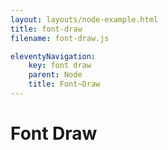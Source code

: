 ```yaml
---
layout: layouts/node-example.html
title: font-draw
filename: font-draw.js

eleventyNavigation:
    key: font draw
    parent: Node
    title: Font~Draw
---
```

# Font Draw